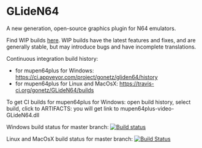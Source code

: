 GLideN64
========

A new generation, open-source graphics plugin for N64 emulators.

Find WIP builds [here](https://github.com/gonetz/GLideN64/issues/1574). WIP
builds have the latest features and fixes, and are generally stable, but may
introduce bugs and have incomplete translations.

Continuous integration build history:
* for mupen64plus for Windows:
https://ci.appveyor.com/project/gonetz/gliden64/history
* for mupen64plus for Linux and MacOsX:
https://travis-ci.org/gonetz/GLideN64/builds

To get CI builds for mupen64plus for Windows: open build history, select build, click to ARTIFACTS:
you will get link to mupen64plus-video-GLideN64.dll

Windows build status for master branch:
[![Build status](https://ci.appveyor.com/api/projects/status/vx18fie77cgq23i8/branch/master?svg=true)](https://ci.appveyor.com/project/gonetz/gliden64/branch/master)

Linux and MacOsX build status for master branch:
[![Build Status](https://travis-ci.org/gonetz/GLideN64.svg?branch=master)](https://travis-ci.org/gonetz/GLideN64)
